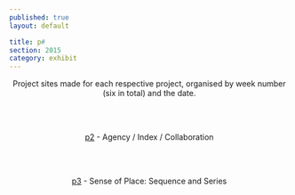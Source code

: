 ```yaml
---
published: true
layout: default

title: p#
section: 2015
category: exhibit
---
```


<center>

Project sites made for each respective project, organised by week number (six in total) and the date.

<br><br>

[p2][p2] - Agency / Index / Collaboration

<br><br>

[p3][p3] - Sense of Place: Sequence and Series

</center>



[p2]: http://p2.tomhackshaw.com
[p3]: http://p3.tomhackshaw.com
